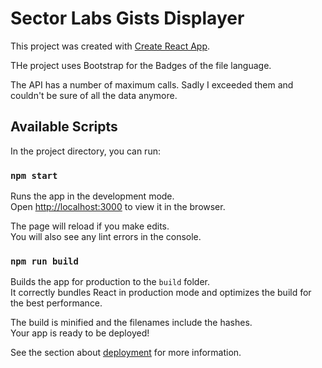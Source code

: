 # Sector Labs Gists Displayer

This project was created with [Create React App](https://github.com/facebook/create-react-app).

THe project uses Bootstrap for the Badges of the file language.

The API has a number of maximum calls. Sadly I exceeded them and couldn't be sure of all the data anymore.
## Available Scripts

In the project directory, you can run:

### `npm start`

Runs the app in the development mode.\
Open [http://localhost:3000](http://localhost:3000) to view it in the browser.

The page will reload if you make edits.\
You will also see any lint errors in the console.

### `npm run build`

Builds the app for production to the `build` folder.\
It correctly bundles React in production mode and optimizes the build for the best performance.

The build is minified and the filenames include the hashes.\
Your app is ready to be deployed!

See the section about [deployment](https://facebook.github.io/create-react-app/docs/deployment) for more information.

